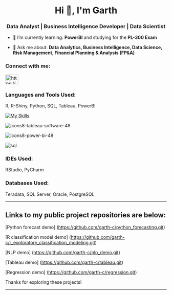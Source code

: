 <h1 align="center">Hi 👋, I'm Garth</h1>
<h3 align="center">Data Analyst | Business Intelligence Developer | Data Scientist</h3>

- 🌱 I’m currently learning: **PowerBI** and studying for the **PL-300 Exam**

- 💬 Ask me about: **Data Analytics, Business Intelligence, Data Science, Risk Management, Financial Planning & Analysis (FP&A)**

<h3 align="left">Connect with me:</h3>
<p align="left">
<a href="https://linkedin.com/in/https://www.linkedin.com/in/garthcumpston" target="blank"><img align="center" src="https://raw.githubusercontent.com/rahuldkjain/github-profile-readme-generator/master/src/images/icons/Social/linked-in-alt.svg" alt="https://www.linkedin.com/in/garthcumpston" height="30" width="40" /></a>
</p>

<h3 align="left">Languages and Tools Used:</h3>
R, R-Shiny, Python, SQL, Tableau, PowerBI

[![My Skills](https://skills.thijs.gg/icons?i=r,python,&theme=light)](https://skills.thijs.gg)

![icons8-tableau-software-48](https://github.com/garth-c/garth-c/assets/138831938/1df6b26d-c670-4f4a-9237-530ffacb409f)

![icons8-power-bi-48](https://github.com/garth-c/garth-c/assets/138831938/7871d1f9-4b05-46f3-b56d-944afe1be7fd)

![sql](https://github.com/garth-c/garth-c/assets/138831938/ff645090-a869-43cf-b8a5-4064feb626b9)




<h3 align="left">IDEs Used:</h3>
RStudio, PyCharm

<h3 align="left">Databases Used:</h3>
Teradata, SQL Server, Oracle, PostgreSQL

---------------------------------------------------------------------------------

## Links to my public project repositories are below:

[Python forecast demo] (https://github.com/garth-c/python_forecasting.git)

[R classification model demo] (https://github.com/garth-c/r_exploratory_classification_modeling.git)

[NLP demo] (https://github.com/garth-c/nlp_demo.git)

[Tableau demo] (https://github.com/garth-c/tableau.git)

[Regression demo] (https://github.com/garth-c/regression.git)

Thanks for exploring these projects!

---------------------------------------------------------------------------------
